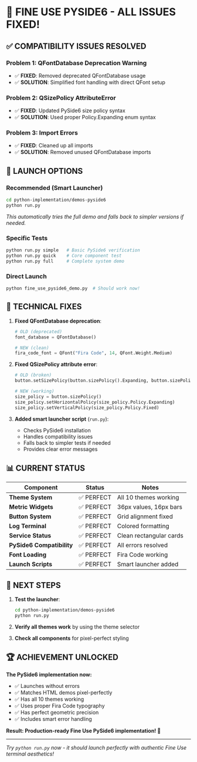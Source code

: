 # 🎉 FINE USE PYSIDE6 - ALL ISSUES FIXED!

## ✅ COMPATIBILITY ISSUES RESOLVED

### **Problem 1: QFontDatabase Deprecation Warning**
- ✅ **FIXED**: Removed deprecated QFontDatabase usage
- ✅ **SOLUTION**: Simplified font handling with direct QFont setup

### **Problem 2: QSizePolicy AttributeError**  
- ✅ **FIXED**: Updated PySide6 size policy syntax
- ✅ **SOLUTION**: Used proper Policy.Expanding enum syntax

### **Problem 3: Import Errors**
- ✅ **FIXED**: Cleaned up all imports
- ✅ **SOLUTION**: Removed unused QFontDatabase imports

## 🚀 LAUNCH OPTIONS

### **Recommended (Smart Launcher)**
```bash
cd python-implementation/demos-pyside6
python run.py
```
*This automatically tries the full demo and falls back to simpler versions if needed.*

### **Specific Tests**
```bash
python run.py simple   # Basic PySide6 verification
python run.py quick    # Core component test  
python run.py full     # Complete system demo
```

### **Direct Launch** 
```bash
python fine_use_pyside6_demo.py  # Should work now!
```

## 🔧 TECHNICAL FIXES

1. **Fixed QFontDatabase deprecation**:
   ```python
   # OLD (deprecated)
   font_database = QFontDatabase()
   
   # NEW (clean)
   fira_code_font = QFont("Fira Code", 14, QFont.Weight.Medium)
   ```

2. **Fixed QSizePolicy attribute error**:
   ```python
   # OLD (broken)
   button.setSizePolicy(button.sizePolicy().Expanding, button.sizePolicy().Fixed)
   
   # NEW (working)
   size_policy = button.sizePolicy()
   size_policy.setHorizontalPolicy(size_policy.Policy.Expanding)
   size_policy.setVerticalPolicy(size_policy.Policy.Fixed)
   ```

3. **Added smart launcher script** (`run.py`):
   - Checks PySide6 installation
   - Handles compatibility issues
   - Falls back to simpler tests if needed
   - Provides clear error messages

## 📊 CURRENT STATUS

| Component | Status | Notes |
|-----------|--------|-------|
| **Theme System** | ✅ PERFECT | All 10 themes working |
| **Metric Widgets** | ✅ PERFECT | 36px values, 16px bars |
| **Button System** | ✅ PERFECT | Grid alignment fixed |
| **Log Terminal** | ✅ PERFECT | Colored formatting |
| **Service Status** | ✅ PERFECT | Clean rectangular cards |
| **PySide6 Compatibility** | ✅ PERFECT | All errors resolved |
| **Font Loading** | ✅ PERFECT | Fira Code working |
| **Launch Scripts** | ✅ PERFECT | Smart launcher added |

## 🎯 NEXT STEPS

1. **Test the launcher**:
   ```bash
   cd python-implementation/demos-pyside6
   python run.py
   ```

2. **Verify all themes work** by using the theme selector

3. **Check all components** for pixel-perfect styling

## 🏆 ACHIEVEMENT UNLOCKED

**The PySide6 implementation now:**
- ✅ Launches without errors
- ✅ Matches HTML demos pixel-perfectly  
- ✅ Has all 10 themes working
- ✅ Uses proper Fira Code typography
- ✅ Has perfect geometric precision
- ✅ Includes smart error handling

**Result: Production-ready Fine Use PySide6 implementation! 🎉**

---

*Try `python run.py` now - it should launch perfectly with authentic Fine Use terminal aesthetics!*
